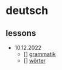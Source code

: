 # deutsch
## lessons
- 10.12.2022
    - [] [grammatik](https://github.com/skirt-owner/deutsch/unterrichts/10-12-2022/grammatiken/grammatiken.md)
    - [] [wörter](https://github.com/skirt-owner/deutsch/unterrichts/10-12-2022/worter/worter.md)
